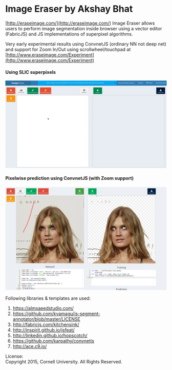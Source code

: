 Image Eraser by Akshay Bhat
=============================
[http://eraseimage.com/](http://eraseimage.com/)
Image Eraser allows users to perform image segmentation inside browser using a vector editor (FabricJS) and JS implementations of superpixel algorithms.   

Very early experimental results using ConvnetJS (ordinary NN not deep net) and support for Zoom In/Out using scrollwheel/touchpad at  [http://www.eraseimage.com/Experiment](http://www.eraseimage.com/Experiment)      

#### Using SLIC superpixels     
![Segmentation](tutorial/giphy.gif "Example")     

   
#### Pixelwise prediction using ConvnetJS (with Zoom support)       
![ConvnetJS](tutorial/convnetjs.png "ConvnetJS")



Following libraries & templates are used:        
1. https://almsaeedstudio.com/    
2. https://github.com/kyamagu/js-segment-annotator/blob/master/LICENSE    
3. http://fabricjs.com/kitchensink/     
4. http://inspirit.github.io/jsfeat/    
5. http://linkedin.github.io/hopscotch/    
6. https://github.com/karpathy/convnetjs    
7. http://ace.c9.io/

License:     
Copyright 2015, Cornell University. All Rights Reserved. 
